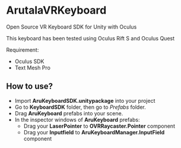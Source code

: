 # ArutalaVRKeyboard

Open Source VR Keyboard SDK for Unity with Oculus

This keyboard has been tested using Oculus Rift S and Oculus Quest

Requirement:
- Oculus SDK
- Text Mesh Pro

## How to use?
- Import **AruKeyboardSDK.unitypackage** into your project
- Go to **KeyboardSDK** folder, then go to *Prefabs* folder.
- Drag **AruKeyboard** prefabs into your scene.
- In the inspector windows of **AruKeyboard** prefabs:
  - Drag your **LaserPointer** to **OVRRaycaster.Pointer** component
  - Drag your **Inputfield** to **AruKeyboardManager.InputField** component 
